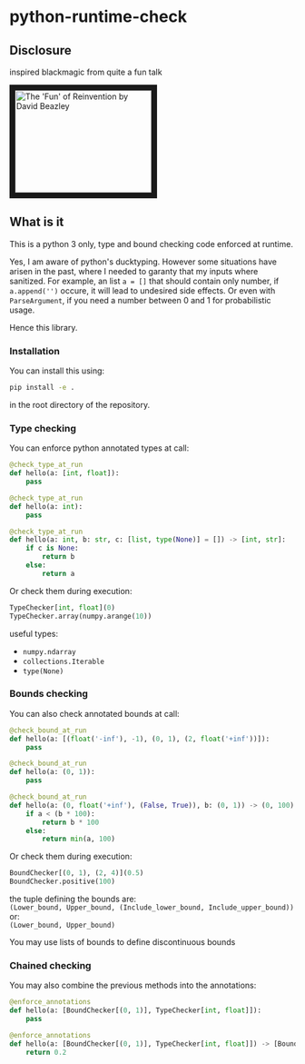 # python-runtime-check

## Disclosure

inspired blackmagic from quite a fun talk

<a href="http://www.youtube.com/watch?feature=player_embedded&v=Je8TcRQcUgA" target="_blank"><img src="http://img.youtube.com/vi/Je8TcRQcUgA/0.jpg" alt="The 'Fun' of Reinvention by David Beazley" width="240" height="180" border="10" /></a>


## What is it

This is a python 3 only, type and bound checking code enforced at runtime.  

Yes, I am aware of python's ducktyping. However some situations have arisen in the past, where I needed to garanty that my inputs where sanitized. For example, an list `a = []` that should contain only number, if `a.append('')` occure, it will lead to undesired side effects.
Or even with `ParseArgument`, if you need a number between 0 and 1 for probabilistic usage.  

Hence this library.  

### Installation

You can install this using:
```bash
pip install -e .
```
in the root directory of the repository.

### Type checking

You can enforce python annotated types at call:
```python
@check_type_at_run
def hello(a: [int, float]):
    pass

@check_type_at_run
def hello(a: int):
    pass

@check_type_at_run
def hello(a: int, b: str, c: [list, type(None)] = []) -> [int, str]:
    if c is None:
        return b
    else: 
        return a
```

Or check them during execution:
```python
TypeChecker[int, float](0)
TypeChecker.array(numpy.arange(10))
```

useful types:
- `numpy.ndarray`
- `collections.Iterable`
- `type(None)`

### Bounds checking

You can also check annotated bounds at call:
```python
@check_bound_at_run
def hello(a: [(float('-inf'), -1), (0, 1), (2, float('+inf'))]):
    pass

@check_bound_at_run
def hello(a: (0, 1)):
    pass

@check_bound_at_run
def hello(a: (0, float('+inf'), (False, True)), b: (0, 1)) -> (0, 100):
    if a < (b * 100):
        return b * 100
    else:
        return min(a, 100)
```

Or check them during execution:
```python
BoundChecker[(0, 1), (2, 4)](0.5)
BoundChecker.positive(100)
```

the tuple defining the bounds are:  
`(Lower_bound, Upper_bound, (Include_lower_bound, Include_upper_bound))`  
or:  
`(Lower_bound, Upper_bound)`  

You may use lists of bounds to define discontinuous bounds

### Chained checking

You may also combine the previous methods into the annotations:
```python
@enforce_annotations
def hello(a: [BoundChecker[(0, 1)], TypeChecker[int, float]]):
    pass

@enforce_annotations
def hello(a: [BoundChecker[(0, 1)], TypeChecker[int, float]]) -> [BoundChecker[(0, 1, (False, True))], TypeChecker[float]]:
    return 0.2
```
